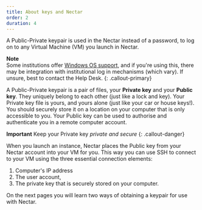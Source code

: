 ```yaml
---
title: About keys and Nectar
order: 2
duration: 4
---
```


A Public-Private keypair is used in the Nectar instead of a password, to log on to any Virtual Machine (VM) you launch in Nectar.

**Note**  
Some institutions offer [Windows OS support](https://support.ehelp.edu.au/support/solutions/articles/6000245786-summary-of-support-for-windows-instances-by-nectar-cloud-nodes), and if you're using this, there may be integration with institutional log in mechanisms (which vary). If unsure, best to contact the Help Desk.
{: .callout-primary}

A Public-Private keypair is a pair of files, your **Private key** and your **Public key**. They uniquely belong to each other (just like a lock and key). Your Private key file is yours, and yours alone (just like your car or house keys!). You should securely store it on a location on your computer that is only accessible to you.  Your Public key can be used to authorise and authenticate you in a remote computer account.

**Important**
Keep your Private key *private and secure*
{: .callout-danger}

When you launch an instance, Nectar places the Public key from your Nectar account into your VM for you. This way you can use SSH to connect to your VM using the three essential connection elements:
1. Computer's IP address
1. The user account,
1. The private key that is securely stored on your computer.

On the next pages you will learn two ways of obtaining a keypair for use with Nectar.
